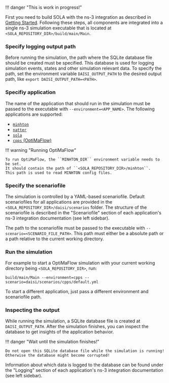 !!! danger "This is work in progress!"

First you need to build SOLA with the ns-3 integration as described in [Getting Started](../getting_started.md).
Following these steps, all components are integrated into a single ns-3 simulation executable that is located at ``<SOLA_REPOSITORY_DIR>/build/main/Main``.

### Specify logging output path

Before running the simulation, the path where the SQLite database file should be created must be specified.
This database is used for logging simulation events, states and other simulation relevant data.
To specify the path, set the environment variable ``DAISI_OUTPUT_PATH`` to the desired output path, like ``export DAISI_OUTPUT_PATH=<PATH>``.


### Specifiy application

The name of the application that should run in the simulation must be passed to the executable with ``--environment=<APP_NAME>``.
The following applications are supported:

- [``minhton``](../management_overlay/introduction.md)
- [``natter``](../natter/introduction.md)
- [``sola``](../index.md)
- [``cpps`` (OptiMaFlow)](../optimaflow/introduction.md)

!!! warning "Running OptiMaFlow"

    To run OptiMaFlow, the ``MINHTON_DIR`` environment variable needs to be set.
    It should contain the path of ``<SOLA_REPOSITORY_DIR>/minhton``.
    This path is used to read MINHTON config files.

### Specify the scenariofile

The simulation is controlled by a YAML-based scenariofile.
Default scenariofiles for all applications are provided in the ``<SOLA_REPOSITORY_DIR>/daisi/scenarios`` folder.
The structure of the scenariofile is described in the "Scenariofile" section of each application's ns-3 integration documentation (see left sidebar).

The path to the scenariofile must be passed to the executable with ``--scenario=<SCENARIO_FILE_PATH>``.
This path must either be a absolute path or a path relative to the current working directory.

### Run the simulation

For example to start a OptiMaFlow simulation with your current working directory being ``<SOLA_REPOSITORY_DIR>``, run:

```build/main/Main --environment=cpps --scenario=daisi/scenarios/cpps/default.yml```

To start a different application, just pass a different environment and scenariofile path.

### Inspecting the output

While running the simulation, a SQLite database file is created at ``DAISI_OUTPUT_PATH``.
After the simulation finishes, you can inspect the database to get insights of the application behavior.

!!! danger "Wait until the simulation finishes!"

    Do not open this SQLite database file while the simulation is running!
    Otherwise the database might become corrupted!

Information about which data is logged to the database can be found under the "Logging" section of each application's ns-3 integration documentation (see left sidebar).
